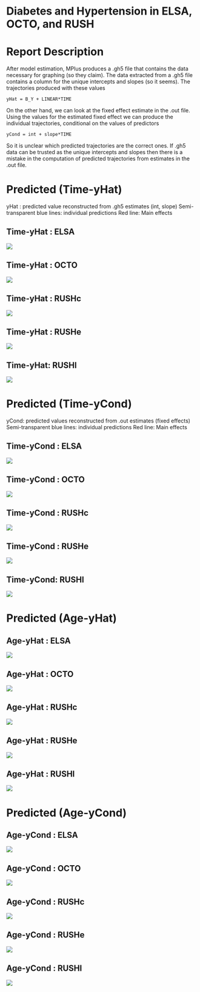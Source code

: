# Diabetes and Hypertension in ELSA, OCTO, and RUSH


<!--  Set the working directory to the repository's base directory; this assumes the report is nested inside of only one directory.-->


<!-- Set the report-wide options, and point to the external script file. -->







 









# Report Description

After model estimation, MPlus produces a .gh5 file that contains the data necessary for graphing (so they claim). The data extracted from a .gh5 file contains a column for the unique intercepts and slopes (so it seems). The trajectories produced with these values
```
yHat = B_Y + LINEAR*TIME
``` 
On the other hand, we can look at the fixed effect estimate in the .out file. Using the values for the estimated fixed effect we can produce the individual trajectories, conditional on the values of predictors
```
yCond = int + slope*TIME
```

So it is unclear which predicted trajectories are the correct ones. If .gh5 data can be trusted as the unique intercepts and slopes then there is a mistake in the computation of predicted trajectories from estimates in the .out file.


# Predicted (Time-yHat)
yHat : predicted value reconstructed from .gh5 estimates (int, slope)
Semi-transparent blue lines: individual predictions
Red line: Main effects

## Time-yHat : ELSA  
![](figure_rmd/mTraj_ELSA_yHat-1.png) 

## Time-yHat : OCTO 
![](figure_rmd/mTraj_OCTO_yHat-1.png) 

## Time-yHat : RUSHc 
![](figure_rmd/mTraj_RUSHc_yHat-1.png) 

## Time-yHat : RUSHe 
![](figure_rmd/mTraj_RUSHe_yHat-1.png) 

## Time-yHat: RUSHl 
![](figure_rmd/mTraj_RUSHl_yHat-1.png) 


# Predicted (Time-yCond)
yCond: predicted values reconstructed from .out estimates (fixed effects)
Semi-transparent blue lines: individual predictions
Red line: Main effects

## Time-yCond : ELSA  
![](figure_rmd/mTraj_ELSA_yCond-1.png) 

## Time-yCond : OCTO 
![](figure_rmd/mTraj_OCTO_yCond-1.png) 

## Time-yCond : RUSHc 
![](figure_rmd/mTraj_RUSHc_yCond-1.png) 

## Time-yCond : RUSHe 
![](figure_rmd/mTraj_RUSHe_yCond-1.png) 

## Time-yCond: RUSHl 
![](figure_rmd/mTraj_RUSHl_yCond-1.png) 




# Predicted (Age-yHat)

##  Age-yHat : ELSA 
![](figure_rmd/mTraj_ELSA_yHat_Age-1.png) 

##  Age-yHat : OCTO 
![](figure_rmd/mTraj_OCTO_yHat_Age-1.png) 

##  Age-yHat : RUSHc 
![](figure_rmd/mTraj_RUSHc_yHat_Age-1.png) 

##  Age-yHat : RUSHe 
![](figure_rmd/mTraj_RUSHe_yHat_Age-1.png) 

##   Age-yHat : RUSHl 
![](figure_rmd/mTraj_RUSHl_yHat_Age-1.png) 



# Predicted (Age-yCond)

##  Age-yCond : ELSA 
![](figure_rmd/mTraj_ELSA_yCond_Age-1.png) 

##  Age-yCond : OCTO 
![](figure_rmd/mTraj_OCTO_yCond_Age-1.png) 

##  Age-yCond : RUSHc 
![](figure_rmd/mTraj_RUSHc_yCond_Age-1.png) 

##  Age-yCond : RUSHe 
![](figure_rmd/mTraj_RUSHe_yCond_Age-1.png) 

##   Age-yCond : RUSHl 
![](figure_rmd/mTraj_RUSHl_yCond_Age-1.png) 



</br></br> </br></br></br></br></br></br></br></br></br></br></br>

